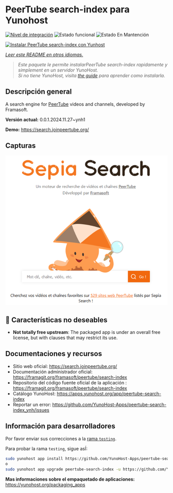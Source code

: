 <!--
Este archivo README esta generado automaticamente<https://github.com/YunoHost/apps/tree/master/tools/readme_generator>
No se debe editar a mano.
-->

# PeerTube search-index para Yunohost

[![Nivel de integración](https://apps.yunohost.org/badge/integration/peertube-search-index)](https://ci-apps.yunohost.org/ci/apps/peertube-search-index/)
![Estado funcional](https://apps.yunohost.org/badge/state/peertube-search-index)
![Estado En Mantención](https://apps.yunohost.org/badge/maintained/peertube-search-index)

[![Instalar PeerTube search-index con Yunhost](https://install-app.yunohost.org/install-with-yunohost.svg)](https://install-app.yunohost.org/?app=peertube-search-index)

*[Leer este README en otros idiomas.](./ALL_README.md)*

> *Este paquete le permite instalarPeerTube search-index rapidamente y simplement en un servidor YunoHost.*  
> *Si no tiene YunoHost, visita [the guide](https://yunohost.org/install) para aprender como instalarla.*

## Descripción general

A search engine for [PeerTube](https://joinpeertube.org/) videos and channels, developed by Framasoft.


**Versión actual:** 0.0.1.2024.11.27~ynh1

**Demo:** <https://search.joinpeertube.org/>

## Capturas

![Captura de PeerTube search-index](./doc/screenshots/sepia-search-screenshot.png)

## :red_circle: Características no deseables

- **Not totally free upstream**: The packaged app is under an overall free license, but with clauses that may restrict its use.

## Documentaciones y recursos

- Sitio web oficial: <https://search.joinpeertube.org/>
- Documentación administrador oficial: <https://framagit.org/framasoft/peertube/search-index>
- Repositorio del código fuente oficial de la aplicación : <https://framagit.org/framasoft/peertube/search-index>
- Catálogo YunoHost: <https://apps.yunohost.org/app/peertube-search-index>
- Reportar un error: <https://github.com/YunoHost-Apps/peertube-search-index_ynh/issues>

## Información para desarrolladores

Por favor enviar sus correcciones a la [rama `testing`](https://github.com/YunoHost-Apps/peertube-search-index_ynh/tree/testing).

Para probar la rama `testing`, sigue asÍ:

```bash
sudo yunohost app install https://github.com/YunoHost-Apps/peertube-search-index_ynh/tree/testing --debug
o
sudo yunohost app upgrade peertube-search-index -u https://github.com/YunoHost-Apps/peertube-search-index_ynh/tree/testing --debug
```

**Mas informaciones sobre el empaquetado de aplicaciones:** <https://yunohost.org/packaging_apps>
